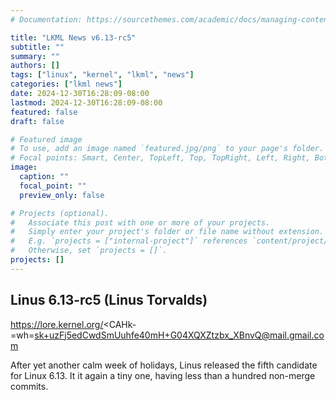 ```yaml
---
# Documentation: https://sourcethemes.com/academic/docs/managing-content/

title: "LKML News v6.13-rc5"
subtitle: ""
summary: ""
authors: []
tags: ["linux", "kernel", "lkml", "news"]
categories: ["lkml news"]
date: 2024-12-30T16:28:09-08:00
lastmod: 2024-12-30T16:28:09-08:00
featured: false
draft: false

# Featured image
# To use, add an image named `featured.jpg/png` to your page's folder.
# Focal points: Smart, Center, TopLeft, Top, TopRight, Left, Right, BottomLeft, Bottom, BottomRight.
image:
  caption: ""
  focal_point: ""
  preview_only: false

# Projects (optional).
#   Associate this post with one or more of your projects.
#   Simply enter your project's folder or file name without extension.
#   E.g. `projects = ["internal-project"]` references `content/project/deep-learning/index.md`.
#   Otherwise, set `projects = []`.
projects: []
---
```


Linus 6.13-rc5 (Linus Torvalds)
-------------------------------

https://lore.kernel.org/<CAHk-=wh=sk+uzFj5edCwdSmUuhfe40mH+G04XQXZtzbx_XBnvQ@mail.gmail.com

After yet another calm week of holidays, Linus released the fifth candidate for
Linux 6.13.  It it again a tiny one, having less than a hundred non-merge commits.

